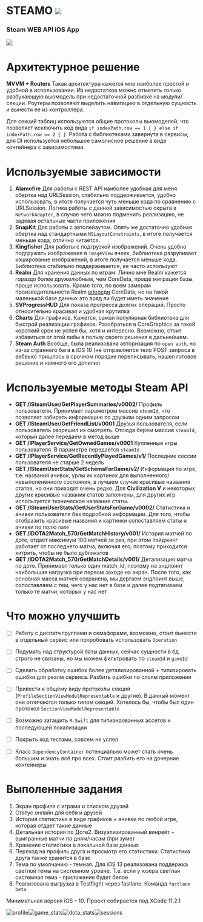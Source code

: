 # STEAMO  ![](https://github.com/havebeenfitz/steamo/blob/develop/Steamo/Assets.xcassets/AppIcon.appiconset/Icon-App-29x29%401x.png)
### Steam WEB API iOS App
![](https://img.shields.io/badge/v-1.1-blue)


# Архитектурное решение
**MVVM + Routers**
Такая архитектура кажется мне наиболее простой и удобной в использовании. Из недостатков можно отметить только разбухающую вьюмодель при недостаточной разбивке на модули/секции.
Роутеры позволяют выделить навигацию в отдельную сущность и вынести ее из контроллера.

Для секций таблиц используются общие протоколы вьюмоделей, что позволяет исключить код вида `if indexPath.row == 1 { } else if indexPath.row == 2 { }`. Работа с библиотеками завернута в сервисы, для DI используется небольшое самописное решение в виде контейнера с зависимостями.

# Используемые зависимости

1. **Alamofire**
Для работы с REST API наиболее удобная для меня обертка над URLSession, стабильно поддерживается, удобно использовать, в итоге получается чуть меньше кода по сравнению с URLSession. Логика работы с данной зависимостью скрыта в `NetworkAdapter`, в случае чего можно подменить реализацию, не задевая остальные части приложения
2. **SnapKit**
Для работы с автолейаутом. Опять же достаточно удобная обертка над стандартными `NSLayoutConstraints`, в итоге получается меньше кода, отлично читается.
3. **Kingfisher**
Для работы с подгрузкой изображений. Очень удобно подгружать изображения в `imageView` ячеек, библиотека разруливает кэширование изображений, в итоге получается меньше кода. Библиотека стабильно поддерживается, ее часто используют
4. **Realm**
Для хранения данных по играм. Лично мне Realm кажется гораздо более дружелюбным, чем CoreData, проще миграции базы, проще использовать. Кроме того, по всем замерам производительности Realm [впереди](http://ios-fathers.blogspot.com/2018/08/core-data-vs-realm.html) CoreData, но на такой маленькой базе данных это вряд ли будет иметь значение
5. **SVProgressHUD**
Для показа прогресса долгих операций. Просто относительно красивая и удобная крутилка
6. **Charts**
Для графиков. Кажется, самая популярная библиотека для быстрой реализации графиков. Разобраться в CoreGraphics за такой короткий срок не успел бы, хотя и интересно. Возможно, стоит избавиться от этой либы в пользу своего решения в дальнейшем.
7. **Steam Auth**
Вообще, была реализована авторизация по `open auth`, но из-за странного бага в iOS 10 (не отправляется тело POST запроса в вебвью) пришлось в срочном порядке переписывать, нашел готовое решение и немного его допилил

# Используемые методы Steam API

 - **GET /ISteamUser/GetPlayerSummaries/v0002/**
Профиль пользователя. Принимает параметром массив `steamId`, что позволяет забирать информацию по друзьям одним запросом
 - **GET /ISteamUser/GetFriendList/v0001**
Друзья пользователя, если пользователь разрешил их смотреть. Отсюда берем массив `steamId`, который далее передаем в метод выше
- **GET /IPlayerService/GetOwnedGames/v0001**
Купленные игры пользователя. В параметре передается `steamId`
- **GET /IPlayerService/GetRecentlyPlayedGames/v1/**
Последние сессии пользователя не старше 2 недель
- **GET /ISteamUserStats/GetSchemaForGame/v2/**
Информация по игре, т.е. названия ачивок, урлы их картинок для выполненного/невыполененного состояния, в лучшем случае красивые названия статов, но они приходят очень редко. Для **Civilization V** и некоторых других красивые названия статов заполнены, для других игр используется техническое название статы.
- **GET /ISteamUserStats/GetUserStatsForGame/v0002/**
Статистика и ачивки пользователя без подробной информации. Для того, чтобы отобразить красивые названия и картинки сопоставляем статы и ачивки по полю `name`
- **GET /IDOTA2Match_570/GetMatchHistory/v001/**
История матчей по доте, отдает максимум 100 матчей за раз, при этом пэйджинг работает от последнего матча, включая его, поэтому приходится хитрить, чтобы не было дубликатов
- **GET /IDOTA2Match_570/GetMatchDetails/v001/**
Детализация матча по доте. Принимает только один match_id, поэтому на эндпоинт наибольшая нагрузка при первом заходе на экран. После того, как основная масса матчей сохранена, мы дергаем эндпоинт выше, сопоставляем с тем, чего у нас нет в базе и далее подтягиваем только те матчи, которых у нас нет

# Что можно улучшить

- [ ] Работу с диспатч группами и семафорами, возможно, стоит вынести в отдельный сервис или попробовать использовать `Operation`
- [ ] Подумать над структурой базы данных, сейчас сущности в бд строго не связаны, но мы можем фильтровать по `steamId` и `gameId`
- [ ] Сделать обработку ошибок более детализированной + типизировать ошибки для реалм сервиса. Разбить ошибки по слоям приложения
- [ ] Привести к общему виду протоколы секций (`ProfileSectionViewModelRepresentable` и другие). В данный момент они отличаются только типом секций. Хотелось бы, чтобы был один протокол `SectionViewModelRepresentable`
- [ ] Возможно затащить `R.Swift` для типизированных ассетов и последующей локализации
- [ ] Покрыть код тестами, совсем не успел
- [ ] Класс `DependencyContainer` потенциально может стать очень большим и знать всё про всех. Стоит разбить его на дочерние контейнеры


# Выполенные задания
1. Экран профиля с играми и списком друзей
2. Статус онлайн для себя и друзей
3. История статистики в виде графиков + ачивки по любой игре, которая отдает такие данные
4. Детальная история по Доте2. Визуализированный винрейт + выигранные матчи по дням/часам (при зуме)
5. Хранение статистики в локальной базе данных
6. Переход на профиль друга и просмотр его статистики. Статистика друга также хранится в базе
7. Тема по умолчанию - темная. Для iOS 13 реализована поддержка светлой темы на системном уровне. Т.е. если у юзера светлая системная тема - приложение будет белое
8. Реализована выгрузка в Testflight через fastlane. Команда `fastlane beta`


Минимальная версия iOS – 10.
Проект собирается под XCode 11.2.1


![profile](https://github.com/havebeenfitz/steamo/blob/develop/screenshots/01_profile.png)![game_stats](https://github.com/havebeenfitz/steamo/blob/develop/screenshots/02_game_stats.png)![dota_stats](https://github.com/havebeenfitz/steamo/blob/develop/screenshots/03_dota2_stats.png)![sessions](https://github.com/havebeenfitz/steamo/blob/develop/screenshots/04_my_sessions.png)
